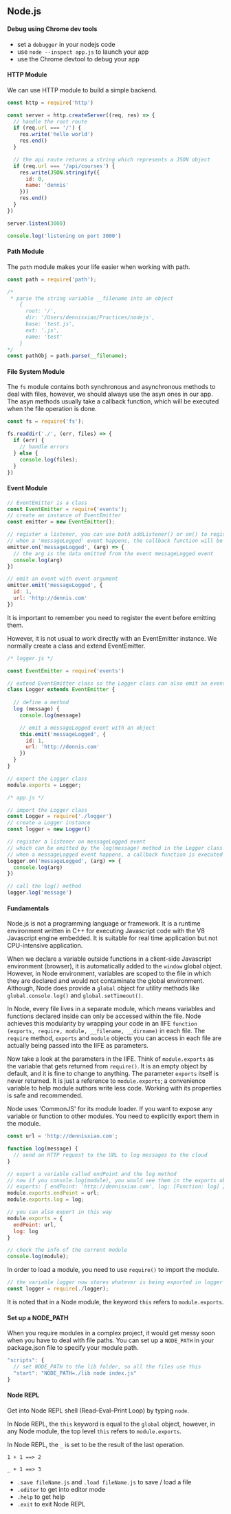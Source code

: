 ## Node.js

#### Debug using Chrome dev tools

- set a `debugger` in your nodejs code
- use `node --inspect app.js` to launch your app
- use the Chrome devtool to debug your app

#### HTTP Module

We can use HTTP module to build a simple backend.

```js
const http = require('http')

const server = http.createServer((req, res) => {
  // handle the root route
  if (req.url === '/') {
    res.write('hello world')
    res.end()
  }

  // the api route returns a string which represents a JSON object
  if (req.url === '/api/courses') {
    res.write(JSON.stringify({
      id: 0,
      name: 'dennis'
    }))
    res.end()
  }
})

server.listen(3000)

console.log('listening on port 3000')
```

#### Path Module

The `path` module makes your life easier when working with path.

```js
const path = require('path');

/*
 * parse the string variable __filename into an object
    { 
      root: '/',
      dir: '/Users/dennisxiao/Practices/nodejs',
      base: 'test.js',
      ext: '.js',
      name: 'test' 
    }
*/
const pathObj = path.parse(__filename);
```

#### File System Module

The `fs` module contains both synchronous and asynchronous methods to deal with files, however, we should always use the asyn ones in our app. The asyn methods usually take a callback function, which will be executed when the file operation is done.

```js
const fs = require('fs');

fs.readdir('./', (err, files) => {
  if (err) {
    // handle errors
  } else {
    console.log(files);
  }
})
```

#### Event Module

```js
// EventEmitter is a class
const EventEmitter = require('events');
// create an instance of EventEmitter
const emitter = new EventEmitter();

// register a listener, you can use both addListener() or on() to register a listener
// when a 'messageLogged' event happens, the callback function will be executed
emitter.on('messageLogged', (arg) => {
  // the arg is the data emitted from the event messageLogged event
  console.log(arg)
})

// emit an event with event argument
emitter.emit('messageLogged', {
  id: 1,
  url: 'http://dennis.com'
})
```

It is important to remember you need to register the event before emitting them.

However, it is not usual to work directly with an EventEmitter instance. We normally create a class and extend EventEmitter.

```js
/* logger.js */

const EventEmitter = require('events')

// extend EventEmitter class so the Logger class can also emit an event
class Logger extends EventEmitter {
  
  // define a method
  log (message) {
    console.log(message)

    // emit a messageLogged event with an object
    this.emit('messageLogged', {
      id: 1,
      url: 'http://dennis.com'
    })
  }
}

// export the Logger class
module.exports = Logger;
```

```js
/* app.js */

// import the Logger class
const Logger = require('./logger')
// create a Logger instance
const logger = new Logger()

// register a listener on messageLogged event
// which can be emitted by the log(message) method in the Logger class
// when a messageLogged event happens, a callback function is executed
logger.on('messageLogged', (arg) => {
  console.log(arg)
})

// call the log() method
logger.log('message')
```

#### Fundamentals

Node.js is not a programming language or framework. It is a runtime environment written in C++ for executing Javascript code with the V8 Javascript engine embedded. It is suitable for real time application but not CPU-intensive application.

When we declare a variable outside functions in a client-side Javascript environment (browser), it is automatically added to the `window` global object. However, in Node environment, variables are scoped to the file in which they are declared and would not contaminate the global environment. Although, Node does provide a `global` object for utility methods like `global.console.log()` and `global.setTimeout()`. 

In Node, every file lives in a separate module, which means variables and functions declared inside can only be accessed within the file. Node achieves this modularity by wrapping your code in an IIFE `function (exports, require, module, __filename, __dirname)` in each file. The `require` method, `exports` and `module` objects you can access in each file are actually being passed into the IIFE as parameters.

Now take a look at the parameters in the IIFE. Think of `module.exports` as the variable that gets returned from `require()`. It is an empty object by default, and it is fine to change to anything. The parameter `exports` itself is never returned. It is just a reference to `module.exports`; a convenience variable to help module authors write less code. Working with its properties is safe and recommended.

Node uses 'CommonJS' for its module loader. If you want to expose any variable or function to other modules. You need to explicitly export them in the module. 

```js
const url = 'http://dennisxiao.com';

function log(message) {
  // send an HTTP request to the URL to log messages to the cloud
}

// export a variable called endPoint and the log method
// now if you console.log(module), you would see them in the exports object
// exports: { endPoint: 'http://dennisxiao.com', log: [Function: log] }
module.exports.endPoint = url;
module.exports.log = log;

// you can also export in this way
module.exports = {
  endPoint: url,
  log: log
}

// check the info of the current module
console.log(module);
```

In order to load a module, you need to use `require()` to import the module.

```js
// the variable logger now stores whatever is being exported in logger module
const logger = require(./logger);
```

It is noted that in a Node module, the keyword `this` refers to `module.exports`.

#### Set up a NODE_PATH

When you require modules in a complex project, it would get messy soon when you have to deal with file paths. You can set up a `NODE_PATH` in your package.json file to specify your module path.

```js
"scripts": {
  // set NODE_PATH to the lib folder, so all the files use this 
  "start": "NODE_PATH=./lib node index.js"
}
```

#### Node REPL

Get into Node REPL shell (Read–Eval–Print Loop) by typing `node`.

In Node REPL, the `this` keyword is equal to the `global` object, however, in any Node module, the top level `this` refers to `module.exports`.

In Node REPL, the `_` is set to be the result of the last operation.

```
1 + 1 ==> 2

_ + 1 ==> 3
```

- `.save fileName.js` and `.load fileName.js` to save / load a file
- `.editor` to get into editor mode
- `.help` to get help
- `.exit` to exit Node REPL
